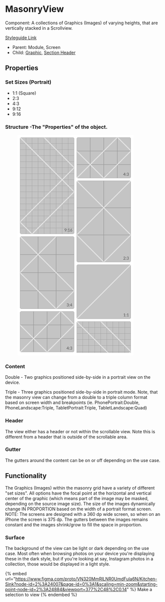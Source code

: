 # MasonryView

Component: A collections of Graphics (Images) of varying heights, that are vertically stacked in a Scrollview.

[Styleguide Link](https://zpl.io/VQJxJGk)

* Parent: Module, Screen
* Child: [Graphic](../overview/graphic/), [Section Header](../components/sec-head.md)

## Properties

### Set Sizes (Portrait)

* 1:1 (Square)
* 2:3
* 4:3
* 9:12
* 9:16

### Structure -The "Properties" of the object.

<figure><img src="../../.gitbook/assets/MasonryView.png" alt=""><figcaption></figcaption></figure>

### Content

Double - Two graphics positioned side-by-side in a portrait view on the device.

Triple - Three graphics positioned side-by-side in portrait mode. Note, that the masonry view can change from a double to a triple column format based on screen width and breakpoints (ie. PhonePortrait:Double, PhoneLandscape:Triple, TabletPortrait:Triple, TabletLandscape:Quad)

### Header

The view either has a header or not within the scrollable view. Note this is different from a header that is outside of the scrollable area.

### Gutter

The gutters around the content can be on or off depending on the use case.

## Functionality

The Graphics (Images) within the masonry grid have a variety of different "set sizes". All options have the focal point at the horizontal and vertical center of the graphic (which means part of the image may be masked, depending on the source image size). The size of the images dynamically change IN PROPORTION based on the width of a portrait format screen. NOTE: The screens are designed with a 360 dp wide screen, so when on an iPhone the screen is 375 dp. The gutters between the images remains constant and the images shrink/grow to fill the space in proportion.

### Surface

The background of the view can be light or dark depending on the use case. Most often when browsing photos on your device you're displaying these in the dark style, but if you're looking at say, Instagram photos in a collection, those would be displayed in a light style.



{% embed url="https://www.figma.com/proto/VN320MmRlLNR0UmdFula6N/Kitchen-Sink?node-id=2%3A24007&page-id=0%3A1&scaling=min-zoom&starting-point-node-id=2%3A24884&viewport=377%2C48%2C0.14" %}
Make a selection to view
{% endembed %}
